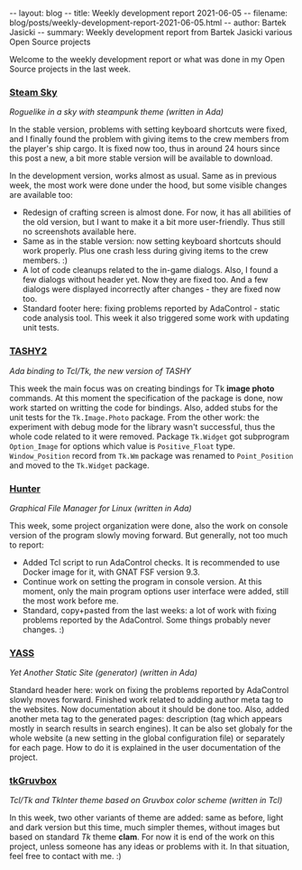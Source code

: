 -- layout: blog
-- title: Weekly development report 2021-06-05
-- filename: blog/posts/weekly-development-report-2021-06-05.html
-- author: Bartek Jasicki
-- summary: Weekly development report from Bartek Jasicki various Open Source projects

Welcome to the weekly development report or what was done in my Open Source
projects in the last week.

### [Steam Sky](https://www.laeran.pl/repositories/steamsky)

*Roguelike in a sky with steampunk theme (written in Ada)*

In the stable version, problems with setting keyboard shortcuts were fixed,
and I finally found the problem with giving items to the crew members from
the player's ship cargo. It is fixed now too, thus in around 24 hours since
this post a new, a bit more stable version will be available to download.

In the development version, works almost as usual. Same as in previous week,
the most work were done under the hood, but some visible changes are available
too:

* Redesign of crafting screen is almost done. For now, it has all abilities
  of the old version, but I want to make it a bit more user-friendly. Thus
  still no screenshots available here.
* Same as in the stable version: now setting keyboard shortcuts should work
  properly. Plus one crash less during giving items to the crew members. :)
* A lot of code cleanups related to the in-game dialogs. Also, I found a few
  dialogs without header yet. Now they are fixed too. And a few dialogs were
  displayed incorrectly after changes - they are fixed now too.
* Standard footer here: fixing problems reported by AdaControl - static code
  analysis tool. This week it also triggered some work with updating unit
  tests.

### [TASHY2](https://www.laeran.pl/repositories/tashy2)

*Ada binding to Tcl/Tk, the new version of TASHY*

This week the main focus was on creating bindings for Tk **image photo**
commands. At this moment the specification of the package is done, now work
started on writting the code for bindings. Also, added stubs for the unit tests
for the `Tk.Image.Photo` package. From the other work: the experiment with
debug mode for the library wasn't successful, thus the whole code related to it
were removed. Package `Tk.Widget` got subprogram `Option_Image` for options
which value is `Positive_Float` type. `Window_Position` record from `Tk.Wm`
package was renamed to `Point_Position` and moved to the `Tk.Widget` package.

### [Hunter](https://www.laeran.pl/repositories/hunter)

*Graphical File Manager for Linux (written in Ada)*

This week, some project organization were done, also the work on console
version of the program slowly moving forward. But generally, not too much to
report:

* Added Tcl script to run AdaControl checks. It is recommended to use Docker
  image for it, with GNAT FSF version 9.3.
* Continue work on setting the program in console version. At this moment, only
  the main program options user interface were added, still the most work
  before me.
* Standard, copy+pasted from the last weeks: a lot of work with fixing problems
  reported by the AdaControl. Some things probably never changes. :)

### [YASS](https://www.laeran.pl/repositories/yass)

*Yet Another Static Site (generator) (written in Ada)*

Standard header here: work on fixing the problems reported by AdaControl slowly
moves forward. Finished work related to adding author meta tag to the websites.
Now documentation about it should be done too. Also, added another meta tag to
the generated pages: description (tag which appears mostly in search results in
search engines). It can be also set globaly for the whole website (a new
setting in the global configuration file) or separately for each page. How to
do it is explained in the user documentation of the project.

### [tkGruvbox](https://www.laeran.pl/repositories/tkgruvbox)

*Tcl/Tk and TkInter theme based on Gruvbox color scheme (written in Tcl)*

In this week, two other variants of theme are added: same as before, light and
dark version but this time, much simpler themes, without images but based on
standard *Tk* theme **clam**. For now it is end of the work on this project,
unless someone has any ideas or problems with it. In that situation, feel free
to contact with me. :)
